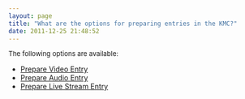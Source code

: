 ```yaml
---
layout: page
title: "What are the options for preparing entries in the KMC?"
date: 2011-12-25 21:48:52
---
```


<span style="font-size: small;">The following options are available:</span>  
  


*   <a href="http://knowledge.kaltura.com/faq/how-prepare-videoaudio-entry" target="_blank">Prepare Video Entry</a>
*   [Prepare Audio Entry][1]<a href="http://knowledge.kaltura.com/faq/how-prepare-videoaudio-entry" target="_blank"></a>
*   <a href="http://knowledge.kaltura.com/live-streaming" target="_blank">Prepare Live Stream Entry</a>

 [1]: http://knowledge.kaltura.com/faq/how-prepare-videoaudio-entry